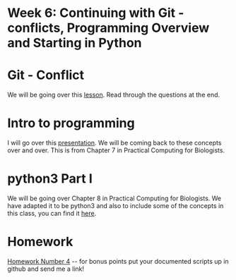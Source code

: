# Week 6:  Continuing with Git - conflicts, Programming Overview and Starting in Python

# Git - Conflict
We will be going over this [lesson](http://swcarpentry.github.io/git-novice/09-conflict/index.html). Read through the questions at the end. 

# Intro to programming 
I will go over this [presentation](https://www.dropbox.com/s/553ffkosnknnk1q/Intro_to_programming.pptx?dl=0). We will be coming back to these concepts over and over. This is from Chapter 7 in Practical Computing for Biologists.

# python3 Part I

We will be going over Chapter 8 in Practical Computing for Biologists. We have adapted it to be python3 and also to include some of the concepts in this class, you can find it [here](https://www.dropbox.com/s/mehdns0g5dzsvoh/PythonLesson1_Chapter8.docx?dl=0). 

# Homework 
[Homework Number 4](https://www.dropbox.com/s/l70as8lhuqx2log/Programming_Exercises_Part_I.docx?dl=0) -- for bonus points put your documented scripts up in github and send me a link!

